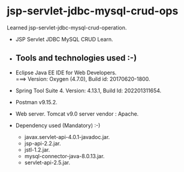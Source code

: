 # jsp-servlet-jdbc-mysql-crud-ops

 Learned jsp-servlet-jdbc-mysql-crud-operation.
 
  * JSP Servlet JDBC MySQL CRUD Learn.
  
  * Tools and technologies used :-)
    -----------------------------
    
  * Eclipse Java EE IDE for Web Developers.  
    ===> Version: Oxygen (4.7.0), Build id: 20170620-1800. 
	
  * Spring Tool Suite 4.
	Version: 4.13.1, Build Id: 202201311654.
	
  * Postman v9.15.2.
	
  * Web server.
	Tomcat v9.0 server 
	vendor : Apache. 
  
  * Dependency used (Mandatory) :-)
    
     * javax.servlet-api-4.0.1-javadoc.jar.
     * jsp-api-2.2.jar.
     * jstl-1.2.jar.
     * mysql-connector-java-8.0.13.jar.
     * servlet-api-2.5.jar.
